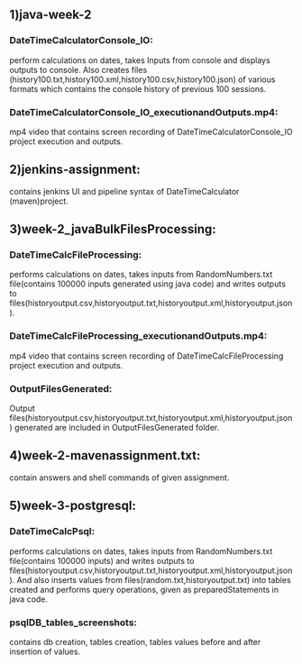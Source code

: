 ## 1)java-week-2

### DateTimeCalculatorConsole_IO:

perform calculations on dates, takes Inputs from console and displays outputs to console.
Also creates files (history100.txt,history100.xml,history100.csv,history100.json) of various formats which contains the console history of previous 100 sessions.

### DateTimeCalculatorConsole_IO_executionandOutputs.mp4:

mp4 video that contains screen recording of DateTimeCalculatorConsole_IO project execution and outputs.


## 2)jenkins-assignment:

contains jenkins UI and pipeline syntax of DateTimeCalculator (maven)project.


## 3)week-2_javaBulkFilesProcessing:

### DateTimeCalcFileProcessing:

performs calculations on dates, takes inputs from RandomNumbers.txt file(contains 100000 inputs generated using java code) and writes outputs to files(historyoutput.csv,historyoutput.txt,historyoutput.xml,historyoutput.json).

### DateTimeCalcFileProcessing_executionandOutputs.mp4:

mp4 video that contains screen recording of DateTimeCalcFileProcessing project execution and outputs.

### OutputFilesGenerated:

Output files(historyoutput.csv,historyoutput.txt,historyoutput.xml,historyoutput.json) generated are included in OutputFilesGenerated folder.


## 4)week-2-mavenassignment.txt:

contain answers and shell commands of given assignment.

## 5)week-3-postgresql:

### DateTimeCalcPsql:

performs calculations on dates, takes inputs from RandomNumbers.txt file(contains 100000 inputs) and writes outputs to files(historyoutput.csv,historyoutput.txt,historyoutput.xml,historyoutput.json).
And also inserts values from files(random.txt,historyoutput.txt) into tables created and performs query operations, given as preparedStatements in java code.

### psqlDB_tables_screenshots:

contains db creation, tables creation, tables values before and after insertion of values.
